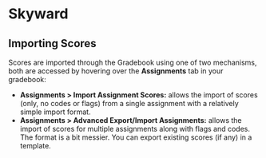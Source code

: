 # Skyward

## Importing Scores

Scores are imported through the Gradebook using one of two mechanisms, both are accessed by hovering over the **Assignments** tab in your gradebook:

* **Assignments > Import Assignment Scores:** allows the import of scores (only, no codes or flags) from a single assignment with a relatively simple import format.
* **Assignments > Advanced Export/Import Assignments:** allows the import of scores for multiple assignments along with flags and codes. The format is a bit messier. You can export existing scores (if any) in a template.
